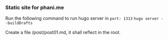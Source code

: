 ### Static site for phani.me

Run the following command to run hugo server in `port: 1313`
`hugo server --buildDrafts`

Create a file /post/post01.md, it shall reflect in the root.